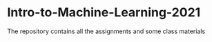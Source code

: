 # Intro-to-Machine-Learning-2021
The repository contains all the assignments and some class materials  

